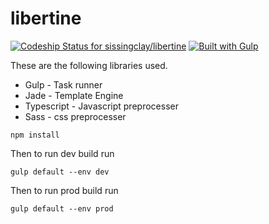 # libertine

[ ![Codeship Status for sissingclay/libertine](https://codeship.com/projects/ad70b420-e138-0132-4204-1a964490c67f/status?branch=master)](https://codeship.com/projects/81123)
[]()
[![Built with Gulp](http://img.shields.io/badge/built%20with-gulp.js-red.svg)](http://gulpjs.com/)

These are the following libraries used.
* Gulp - Task runner
* Jade - Template Engine
* Typescript - Javascript preprocesser
* Sass - css preprocesser


```
npm install
```
Then to run dev build run

```
gulp default --env dev
```

Then to run prod build run

```
gulp default --env prod
```
